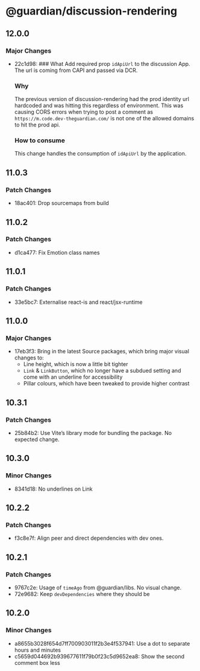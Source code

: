 # @guardian/discussion-rendering

## 12.0.0

### Major Changes

- 22c1d98: ### What
  Add required prop `idApiUrl` to the discussion App. The url is coming from CAPI and passed via DCR.

  ### Why

  The previous version of discussion-rendering had the prod identity url hardcoded and was hitting this regardless of environment. This was causing CORS errors when trying to post a comment as `https://m.code.dev-theguardian.com/` is not one of the allowed domains to hit the prod api.

  ### How to consume

  This change handles the consumption of `idApiUrl` by the application.

## 11.0.3

### Patch Changes

- 18ac401: Drop sourcemaps from build

## 11.0.2

### Patch Changes

- d1ca477: Fix Emotion class names

## 11.0.1

### Patch Changes

- 33e5bc7: Externalise react-is and react/jsx-runtime

## 11.0.0

### Major Changes

- 17eb3f3: Bring in the latest Source packages, which bring major visual changes to:
  - Line height, which is now a little bit tighter
  - `Link` & `LinkButton`, which no longer have a subdued setting and come with
    an underline for accessibility
  - Pillar colours, which have been tweaked to provide higher contrast

## 10.3.1

### Patch Changes

- 25b84b2: Use Vite’s library mode for bundling the package. No expected change.

## 10.3.0

### Minor Changes

- 8341d18: No underlines on Link

## 10.2.2

### Patch Changes

- f3c8e7f: Align peer and direct dependencies with dev ones.

## 10.2.1

### Patch Changes

- 9767c2e: Usage of `timeAgo` from @guardian/libs. No visual change.
- 72e9682: Keep `devDependencies` where they should be

## 10.2.0

### Minor Changes

- a8655b3028f654d7ff700903011f2b3e4f537941: Use a dot to separate hours and minutes
- c5659d044692b939677611f79b0f23c5d9652ea8: Show the second comment box less
